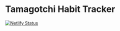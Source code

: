 # Tamagotchi Habit Tracker 
[![Netlify Status](https://api.netlify.com/api/v1/badges/91621537-a20e-490d-9265-16068b7cc931/deploy-status)](https://app.netlify.com/sites/tamagotchi-habits/deploys)
